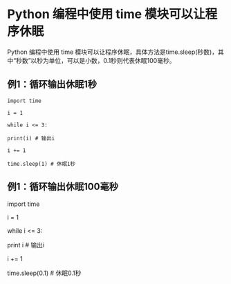 # Python 编程中使用 time 模块可以让程序休眠

Python 编程中使用 time 模块可以让程序休眠，具体方法是time.sleep\(秒数\)，其中“秒数”以秒为单位，可以是小数，0.1秒则代表休眠100毫秒。

## 例1：循环输出休眠1秒



`import time`

`i = 1` 

`while i <= 3:` 

`print(i) # 输出i` 

`i += 1` 

`time.sleep(1) # 休眠1秒`



## 例1：循环输出休眠100毫秒

import time

 i = 1 

while i &lt;= 3: 

print i \# 输出i 

i += 1 

time.sleep\(0.1\) \# 休眠0.1秒

